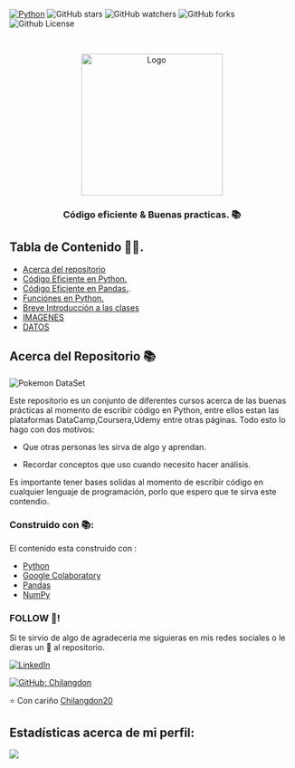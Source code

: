 <!-- SECCION DE INSGINIAS -->

[![Python](https://img.shields.io/badge/-Python-black?style=flat&logo=python&link=https://github.com/hritik5102)](https://github.com/hritik5102) 
![GitHub stars](https://img.shields.io/github/stars/Chilangdon20/Codigo-Eficiente-Python?color=blueviolet)
![GitHub watchers](https://img.shields.io/github/watchers/Chilangdon20/Codigo-Eficiente-Python?color=important&logoColor=important)
![GitHub forks](https://img.shields.io/github/forks/Chilangdon20/Codigo-Eficiente-Python?color=success)
![Github License](https://img.shields.io/badge/Unlicence-red)


<!-- PORTADA Y ENCABEZADO -->


<br />
<p align="center">
  <a href="https://github.com/othneildrew/Best-README-Template">
    <img src="https://raw.githubusercontent.com/Chilangdon20/IMAGENES/master/ImagenesPython/LogoRepo.gif?token=AOSXAED76EOZUEGQOPHUFBK7HGPLW" alt="Logo" width="250" height="250">
  </a>

  <h3 align="center">Código eficiente & Buenas practicas. 📚</h3>


<!-- TABLA DE CONTENDIO -->
## Tabla de Contenido 🦸‍♂️.


* [Acerca del repositorio](#about-the-project)
* [Código Eficiente en Python.](https://github.com/Chilangdon20/Codigo-Eficiente-Python/tree/master/C%C3%B3digo%20Eiciente)
* [Código Eficiente en Pandas.](https://github.com/Chilangdon20/Codigo-Eficiente-Python/tree/master/C%C3%B3digo%20Eficiente%20Pandas).
* [Funciónes en Python.](https://github.com/Chilangdon20/Codigo-Eficiente-Python/tree/master/Funci%C3%B3nes%20en%20Python)
* [Breve Introducción a las clases](https://github.com/Chilangdon20/Codigo-Eficiente-Python/tree/master/Breve%20introducci%C3%B3n%20a%20las%20clases)
* [IMAGENES](https://github.com/Chilangdon20/Codigo-Eficiente-Python/tree/master/IMAGENES)
* [DATOS](https://github.com/Chilangdon20/Codigo-Eficiente-Python/tree/master/DATA/Datos)


<!-- ACERCA DEL REPOSITORIO -->
## Acerca del Repositorio 📚

![Pokemon DataSet](https://raw.githubusercontent.com/Chilangdon20/IMAGENES/master/ImagenesPython/Captura%20de%20Pantalla%202020-08-09%20a%20la(s)%2015.54.07.png?token=AOSXAEGAFSNMTONPJQ3FSSK7HGVBC)

Este repositorio es un conjunto de diferentes cursos acerca de las buenas prácticas al momento de escribír código en Python, entre ellos estan las plataformas DataCamp,Coursera,Udemy entre otras páginas.
Todo esto lo hago con dos motivos:

* Que otras personas les sirva de algo y aprendan.

* Recordar conceptos que uso cuando necesito hacer análisis.

Es importante tener bases solidas al momento de escribir código en cualquier lenguaje de programación, porlo que espero que te sirva este contendio.

<!-- HERRAMIENTAS -->
### Construido con 📚:

El contenido esta construido con : 
* [Python](https://www.python.org/)
* [Google Colaboratory](https://colab.research.google.com/notebooks/intro.ipynb)
* [Pandas](https://pandas.pydata.org/)
* [NumPy](https://numpy.org/)

<!-- CONTACTO -->

### FOLLOW 👀!

Si te sirvio de algo de agradeceria me siguieras en mis redes sociales o le dieras un 🌟 al repositorio.

<a href="https://www.linkedin.com/in/fernando-v%C3%A1zquez/" target="_blank"><img src="https://img.shields.io/badge/LinkedIn-%230077B5.svg?&style=flat-square&logo=linkedin&logoColor=white" alt="LinkedIn"></a>

[![GitHub: Chilangdon](https://img.shields.io/github/followers/Chilangdon20?label=Chilangdon20&style=social)](https://github.com/Chilangdon20)

<!--Final-->

⭐️ Con cariño [Chilangdon20](https://github.com/Chilangdon20)

    
<!--Stats-->

## Estadísticas acerca de mi perfil:

<img align = "center" src="https://github-readme-stats.vercel.app/api?username=Chilangdon20&show_icons=false">

